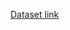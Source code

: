[Dataset link](https://www.mpi-inf.mpg.de/departments/computer-vision-and-machine-learning/software-and-datasets/mpii-human-pose-dataset/download)


